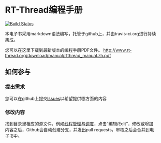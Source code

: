 # RT-Thread编程手册 #

[![Build Status](https://travis-ci.org/RT-Thread/rtthread-manual-doc.png?branch=master)](https://travis-ci.org/RT-Thread/rtthread-manual-doc)

本电子书采用markdown语法编写，托管于github上，并由travis-ci.org进行持续集成。

您可以在这里下载到最新版本的编程手册PDF文件。
<http://www.rt-thread.org/download/manual/rtthread_manual.zh.pdf>

## 如何参与 ##

### 提出需求 ###

您可以在github上提交[Issues](https://github.com/RT-Thread/rtthread-manual-doc/issues)以希望提供哪方面的内容

### 修改内容 ###

找到目录里相应的源文件，例如[线程管理与调度](https://github.com/RT-Thread/rtthread-manual-doc/blob/master/zh/1chapters/02-chapter_thread.md)，点击“编辑/Edit”，修改或增加内容之后，Github会自动创建分支，并发出pull requests，审核之后会合并到电子书中。
